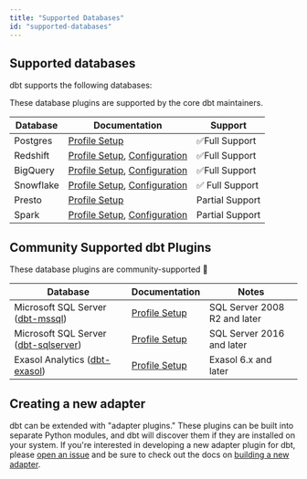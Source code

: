 ```yaml
---
title: "Supported Databases"
id: "supported-databases"
---
```


## Supported databases

dbt supports the following databases:

These database plugins are supported by the core dbt maintainers.

| Database | Documentation | Support |
| -------- | ------------- | ------- |
| Postgres | [Profile Setup](postgres-profile) | ✅Full Support |
| Redshift | [Profile Setup](redshift-profile), [Configuration](redshift-configs) | ✅Full Support |
| BigQuery | [Profile Setup](bigquery-profile), [Configuration](bigquery-configs) | ✅Full Support |
| Snowflake | [Profile Setup](snowflake-profile), [Configuration](snowflake-configs) | ✅ Full Support |
| Presto | [Profile Setup](presto-profile) | Partial Support |
| Spark | [Profile Setup](spark-profile), [Configuration](spark-configs) | Partial Support |

##  Community Supported dbt Plugins

These database plugins are community-supported 🌱

| Database | Documentation | Notes |
| -------- | ------------- | ----- |
| Microsoft SQL Server ([dbt-mssql](https://github.com/jacobm001/dbt-mssql)) | [Profile Setup](mssql-profile) | SQL Server 2008 R2 and later |
| Microsoft SQL Server ([dbt-sqlserver](https://github.com/mikaelene/dbt-sqlserver)) | [Profile Setup](mssql-profile) | SQL Server 2016 and later |
| Exasol Analytics ([dbt-exasol](https://github.com/tglunde/dbt-exasol)) | [Profile Setup](exasol-profile) | Exasol 6.x and later |

## Creating a new adapter

dbt can be extended with "adapter plugins." These plugins can be built into separate Python modules, and dbt will discover them if they are installed on your system. If you're interested in developing a new adapter plugin for dbt, please [open an issue](https://github.com/fishtown-analytics/dbt/issues/new) and be sure to check out the docs on [building a new adapter](building-a-new-adapter).
